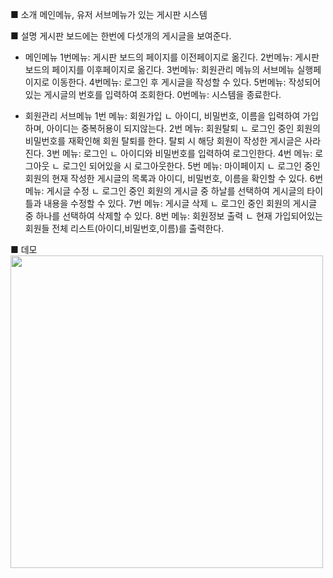 ■ 소개
메인메뉴, 유저 서브메뉴가 있는 게시판 시스템

■ 설명
게시판 보드에는 한번에 다섯개의 게시글을 보여준다.
* 메인메뉴
1번메뉴: 게시판 보드의 페이지를 이전페이지로 옮긴다.
2번메뉴: 게시판 보드의 페이지를 이후페이지로 옮긴다.
3번메뉴: 회원관리 메뉴의 서브메뉴 실행페이지로 이동한다.
4번메뉴: 로그인 후 게시글을 작성할 수 있다.
5번메뉴: 작성되어있는 게시글의 번호를 입력하여 조회한다.
0번메뉴: 시스템을 종료한다.

* 회원관리 서브메뉴
1번 메뉴: 회원가입
ㄴ 아이디, 비밀번호, 이름을 입력하여 가입하며, 아이디는 중복허용이 되지않는다.
2번 메뉴: 회원탈퇴
ㄴ 로그인 중인 회원의 비밀번호를 재확인해 회원 탈퇴를 한다. 
탈퇴 시 해당 회원이 작성한 게시글은 사라진다.
3번 메뉴: 로그인
ㄴ 아이디와 비밀번호를 입력하여 로그인한다.
4번 메뉴: 로그아웃
ㄴ 로그인 되어있을 시 로그아웃한다.
5번 메뉴: 마이페이지
ㄴ 로그인 중인 회원의 현재 작성한 게시글의 목록과 아이디, 비밀번호, 이름을 확인할 수 있다.
6번 메뉴: 게시글 수정
ㄴ 로그인 중인 회원의 게시글 중 하날를 선택하여 게시글의 타이틀과 내용을 수정할 수 있다.
7번 메뉴: 게시글 삭제
ㄴ 로그인 중인 회원의 게시글 중 하나를 선택하여 삭제할 수 있다.
8번 메뉴: 회원정보 출력
ㄴ 현재 가입되어있는 회원들 전체 리스트(아이디,비밀번호,이름)를 출력한다.

■ 데모
<img src="https://github.com/lesykim/console/blob/master/image/%EB%8D%B0%EB%AA%A8.gif" width="500">
